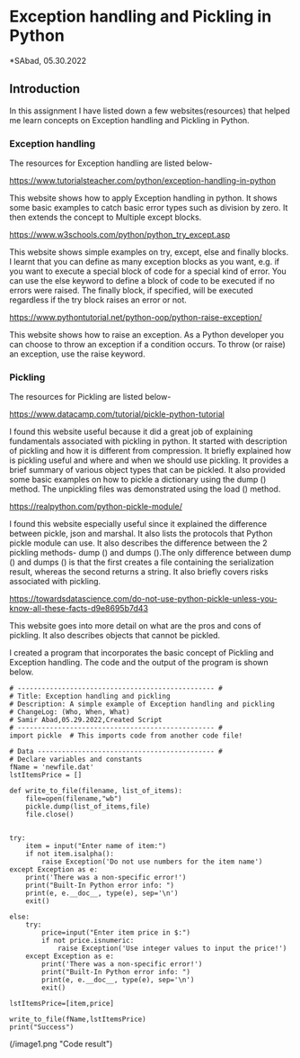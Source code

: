 # Exception handling and Pickling in Python
*SAbad, 05.30.2022

## Introduction
In this assignment I have listed down a few websites(resources) that helped me learn concepts on Exception handling and Pickling in Python.

### Exception handling

The resources for Exception handling are listed below-

https://www.tutorialsteacher.com/python/exception-handling-in-python

This website shows how to apply Exception handling in python. It shows some basic examples to catch basic error types such as division by zero. It then extends the concept to Multiple except blocks.  

https://www.w3schools.com/python/python_try_except.asp

This website shows simple examples on try, except, else and finally blocks. I learnt that you can define as many exception blocks as you want, e.g. if you want to execute a special block of code for a special kind of error. You can use the else keyword to define a block of code to be executed if no errors were raised. The finally block, if specified, will be executed regardless if the try block raises an error or not.

https://www.pythontutorial.net/python-oop/python-raise-exception/

This website shows how to raise an exception. As a Python developer you can choose to throw an exception if a condition occurs. To throw (or raise) an exception, use the raise keyword.

### Pickling

The resources for Pickling are listed below-

https://www.datacamp.com/tutorial/pickle-python-tutorial 

I found this website useful because it did a great job of explaining fundamentals associated with pickling in python. It started with description of pickling and how it is different from compression. It briefly explained how is pickling useful and where and when we should use pickling.  It provides a brief summary of various object types that can be pickled. It also provided some basic examples on how to pickle a dictionary using the dump () method. The unpickling files was demonstrated using the load () method.

https://realpython.com/python-pickle-module/

I found this website especially useful since it explained the difference between pickle, json and marshal. It also lists the protocols that Python pickle module can use. It also describes the difference between the 2 pickling methods- dump () and dumps ().The only difference between dump () and dumps () is that the first creates a file containing the serialization result, whereas the second returns a string. It also briefly covers risks associated with pickling.

https://towardsdatascience.com/do-not-use-python-pickle-unless-you-know-all-these-facts-d9e8695b7d43

This website goes into more detail on what are the pros and cons of pickling. It also describes objects that cannot be pickled.

I created a program that incorporates the basic concept of Pickling and Exception handling. The code and the output of the program is shown below.

```
# ------------------------------------------------- #
# Title: Exception handling and pickling
# Description: A simple example of Exception handling and pickling
# ChangeLog: (Who, When, What)
# Samir Abad,05.29.2022,Created Script
# ------------------------------------------------- #
import pickle  # This imports code from another code file!

# Data -------------------------------------------- #
# Declare variables and constants
fName = 'newfile.dat'
lstItemsPrice = []

def write_to_file(filename, list_of_items):
    file=open(filename,"wb")
    pickle.dump(list_of_items,file)
    file.close()


try:
    item = input("Enter name of item:")
    if not item.isalpha():
        raise Exception('Do not use numbers for the item name')
except Exception as e:
    print('There was a non-specific error!')
    print("Built-In Python error info: ")
    print(e, e.__doc__, type(e), sep='\n')
    exit()

else:
    try:
        price=input("Enter item price in $:")
        if not price.isnumeric:
            raise Exception('Use integer values to input the price!')
    except Exception as e:
        print('There was a non-specific error!')
        print("Built-In Python error info: ")
        print(e, e.__doc__, type(e), sep='\n')
        exit()

lstItemsPrice=[item,price]

write_to_file(fName,lstItemsPrice)
print("Success")
```

(/image1.png "Code result")

